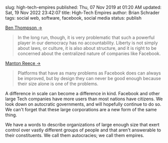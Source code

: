 slug: high-tech-empires
published: Thu, 07 Nov 2019 at 01:20 AM
updated: Sat, 19 Nov 2022 23:42:07 
title: High-Tech Empires
author: Brian Schrader
tags: social web, software, facebook, social media
status: publish

[Ben Thompson &#8594;](https://stratechery.com/2019/tech-and-liberty/)

> In the long run, though, it is very problematic that such a powerful player in our democracy has no accountability. Liberty is not simply about laws, or culture, it is also about structure, and it is right to be concerned about the centralized nature of companies like Facebook.

[Manton Reece &#8594;](https://www.manton.org/2019/11/06/kill-the-algorithm.html)

> Platforms that have as many problems as Facebook does can always be improved, but by design they can never be good enough because their size alone is one of the problems.

A difference in scale can become a difference in kind. Facebook and other large Tech companies have more users than most nations have citizens. We look down on autocratic governments, and will hopefully continue to do so. We can't forget that these large corporations are a new form of the same thing.

We have a words to describe organizations of large enough size that exert control over vastly different groups of people and that aren't answerable to their constituents. We call them autocracies; we call them empires.
